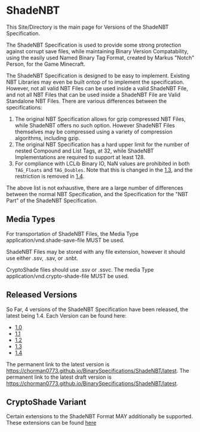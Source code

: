 # ShadeNBT 

This Site/Directory is the main page for Versions of the ShadeNBT Specification. 

The ShadeNBT Specification is used to provide some strong protection against corrupt save files, while maintaining Binary Version Compatability, using the easily used Named Binary Tag Format, created by Markus "Notch" Person, for the Game Minecraft. 


The ShadeNBT Specification is designed to be easy to implement. 
Existing NBT Libraries may even be built ontop of to implement the specification. 
However, not all valid NBT Files can be used inside a valid ShadeNBT File, and not all NBT Files that can be used inside a ShadeNBT File are Valid Standalone NBT Files. There are various differences between the specifications:
1. The original NBT Specification allows for gzip compressed NBT Files, while ShadeNBT offers no such option. However ShadeNBT Files themselves may be compressed using a variety of compression algorithms, including gzip. 
2. The original NBT Specification has a hard upper limit for the number of nested Compound and List Tags, at 32, while ShadeNBT Implementations are required to support at least 128. 
3. For compliance with LCLib Binary IO, NaN values are prohibited in both `TAG_Floats` and `TAG_Doubles`. Note that this is changed in the [1.3](https://chorman0773.github.io/BinarySpecifications/ShadeNBT/1.3), and the restriction is removed in [1.4](https://chorman0773.github.io/BinarySpecifications/ShadeNBT/1.4). 

The above list is not exhaustive, there are a large number of differences between the normal NBT Specification, and the Specification for the "NBT Part" of the ShadeNBT Specification. 

## Media Types

For transportation of ShadeNBT Files, the Media Type application/vnd.shade-save-file MUST be used. 

ShadeNBT Files may be stored with any file extension, however it should use either .ssv, .sav, or .snbt. 

CryptoShade files should use .ssv or .ssvc. The media Type application/vnd.crypto-shade-file MUST be used.


## Released Versions ##

So Far, 4 versions of the ShadeNBT Specification have been released, the latest being 1.4. Each Version can be found here:

* [1.0](https://chorman0773.github.io/BinarySpecifications/ShadeNBT/1.0)
* [1.1](https://chorman0773.github.io/BinarySpecifications/ShadeNBT/1.1)
* [1.2](https://chorman0773.github.io/BinarySpecifications/ShadeNBT/1.2)
* [1.3](https://chorman0773.github.io/BinarySpecifications/ShadeNBT/1.3)
* [1.4](https://chorman0773.github.io/BinarySpecifications/ShadeNBT/1.4)

The permanent link to the latest version is <https://chorman0773.github.io/BinarySpecifications/ShadeNBT/latest>. The permanent link to the latest draft version is <https://chorman0773.github.io/BinarySpecifications/ShadeNBT/latest>. 

## CryptoShade Variant

Certain extensions to the ShadeNBT Format MAY additionally be supported. These extensions can be found [here](https://chorman0773.github.io/BinarySpecifications/ShadeNBT/CryptoShade)
